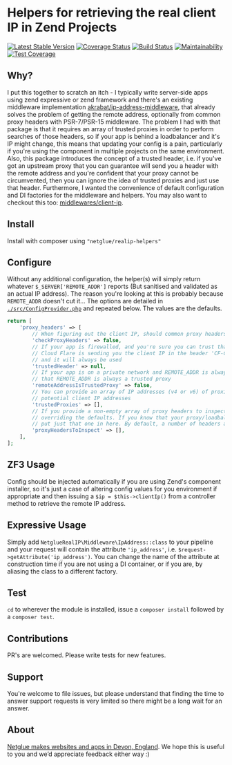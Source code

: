 # Helpers for retrieving the real client IP in Zend Projects

[![Latest Stable Version](https://poser.pugx.org/netglue/realip-helpers/version)](https://packagist.org/packages/netglue/realip-helpers)
[![Coverage Status](https://coveralls.io/repos/github/netglue/RealIP-Helpers/badge.svg)](https://coveralls.io/github/netglue/RealIP-Helpers)
[![Build Status](https://travis-ci.org/netglue/RealIP-Helpers.svg?branch=master)](https://travis-ci.org/netglue/RealIP-Helpers)
[![Maintainability](https://api.codeclimate.com/v1/badges/1b1d79eb6c32e717413c/maintainability)](https://codeclimate.com/github/netglue/RealIP-Helpers/maintainability)
[![Test Coverage](https://api.codeclimate.com/v1/badges/1b1d79eb6c32e717413c/test_coverage)](https://codeclimate.com/github/netglue/RealIP-Helpers/test_coverage)

## Why?

I put this together to scratch an itch - I typically write server-side apps using zend expressive or zend framework and
there's an existing middleware implementation [akrabat/ip-address-middleware](https://github.com/akrabat/ip-address-middleware),
that already solves the problem of getting the remote address, optionally from common proxy headers with PSR-7/PSR-15 middleware.
The problem I had with that package is that it requires an array of trusted proxies in order to perform searches of those
headers, so if your app is behind a loadbalancer and it's IP might change, this means that updating your config is a pain,
particularly if you're using the component in multiple projects on the same environment. Also, this package introduces the
concept of a trusted header, i.e. if you've got an upstream proxy that you can guarantee will send you a header with the
remote address and you're confident that your proxy cannot be circumvented, then you can ignore the idea of trusted proxies
and just use that header. Furthermore, I wanted the convenience of default configuration and DI factories for the middleware
and helpers. You may also want to checkout this too: [middlewares/client-ip](https://github.com/middlewares/client-ip).

## Install

Install with composer using `"netglue/realip-helpers"`

## Configure

Without any additional configuration, the helper(s) will simply return whatever `$_SERVER['REMOTE_ADDR']` reports (But 
sanitised and validated as an actual IP address). The reason you're looking at this is probably because `REMOTE_ADDR` 
doesn't cut it… The options are detailed in [`./src/ConfigProvider.php`](https://github.com/netglue/RealIP-Helpers/blob/master/src/ConfigProvider.php) and repeated below. The values are the defaults.

```php
return [
    'proxy_headers' => [
        // When figuring out the client IP, should common proxy headers be checked?
        'checkProxyHeaders' => false,
        // If your app is firewalled, and you're sure you can trust that, say,
        // Cloud Flare is sending you the client IP in the header 'CF-Connecting-IP', you can add that here
        // and it will always be used
        'trustedHeader' => null,
        // If your app is on a private network and REMOTE_ADDR is always the load balancer ip, you could say
        // that REMOTE_ADDR is always a trusted proxy
        'remoteAddressIsTrustedProxy' => false,
        // You can provide an array of IP addresses (v4 or v6) of proxies that you trust. These will be eliminated as
        // potential client IP addresses
        'trustedProxies' => [],
        // If you provide a non-empty array of proxy headers to inspect, only these headers will be checked,
        // overriding the defaults. If you know that your proxy/loadbalancer only sends X-Forwarded-For, you could
        // put just that one in here. By default, a number of headers are inspected:
        'proxyHeadersToInspect' => [],
    ],
];
```

## ZF3 Usage

Config should be injected automatically if you are using Zend's component installer, so it's just a case of altering 
config values for you environment if appropriate and then issuing a `$ip = $this->clientIp()` from a controller method to
retrieve the remote IP address.

## Expressive Usage

Simply add `NetglueRealIP\Middleware\IpAddress::class` to your pipeline and your request will contain the attribute
 `'ip_address'`, i.e. `$request->getAttribute('ip_address')`. You can change the name of the attribute at construction 
 time if you are not using a DI container, or if you are, by aliasing the class to a different factory.

## Test

`cd` to wherever the module is installed, issue a `composer install` followed by a `composer test`.

## Contributions

PR's are welcomed. Please write tests for new features.

## Support

You're welcome to file issues, but please understand that finding the time to answer support requests is very limited
so there might be a long wait for an answer.


## About

[Netglue makes websites and apps in Devon, England](https://netglue.uk).
We hope this is useful to you and we’d appreciate feedback either way :)

